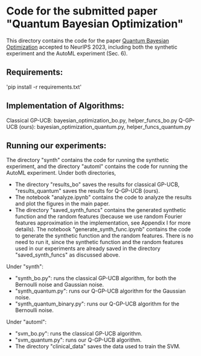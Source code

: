 # Code for the submitted paper "Quantum Bayesian Optimization"
This directory contains the code for the paper [Quantum Bayesian Optimization](https://daizhongxiang.github.io/quantum_bo.pdf) accepted to NeurIPS 2023, including both the synthetic experiment and the AutoML experiment (Sec. 6).


## Requirements:
'pip install -r requirements.txt'

## Implementation of Algorithms:
Classical GP-UCB: bayesian_optimization_bo.py, helper_funcs_bo.py
Q-GP-UCB (ours): bayesian_optimization_quantum.py, helper_funcs_quantum.py

## Running our experiments:
The directory "synth" contains the code for running the synthetic experiment, and the directory "automl" contains the code for running the AutoML experiment. Under both directories, 
- The directory "results_bo" saves the results for classical GP-UCB, "results_quantum" saves the results for Q-GP-UCB (ours).
- The notebook "analyze.ipynb" contains the code to analyze the results and plot the figures in the main paper.
- The directory "saved_synth_funcs" contains the generated synthetic function and the random features (because we use random Fourier features approximation in the implementation, see Appendix I for more details). The notebook "generate_synth_func.ipynb" contains the code to generate the synthetic function and the random features. There is no need to run it, since the synthetic function and the random features used in our experiments are already saved in the directory "saved_synth_funcs" as discussed above.

Under "synth":
- "synth_bo.py": runs the classical GP-UCB algorithm, for both the Bernoulli noise and Gaussian noise.
- "synth_quantum.py": runs our Q-GP-UCB algorithm for the Gaussian noise.
- "synth_quantum_binary.py": runs our Q-GP-UCB algorithm for the Bernoulli noise.

Under "automl":
- "svm_bo.py": runs the classical GP-UCB algorithm.
- "svm_quantum.py": runs our Q-GP-UCB algorithm.
- The directory "clinical_data" saves the data used to train the SVM.
